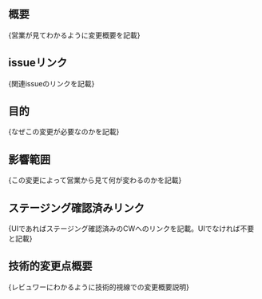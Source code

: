 ## 概要
{営業が見てわかるように変更概要を記載}

## issueリンク
{関連issueのリンクを記載}

## 目的
{なぜこの変更が必要なのかを記載}

## 影響範囲
{この変更によって営業から見て何が変わるのかを記載}

## ステージング確認済みリンク
{UIであればステージング確認済みのCWへのリンクを記載。UIでなければ不要と記載}

## 技術的変更点概要
{レビュワーにわかるように技術的視線での変更概要説明}

